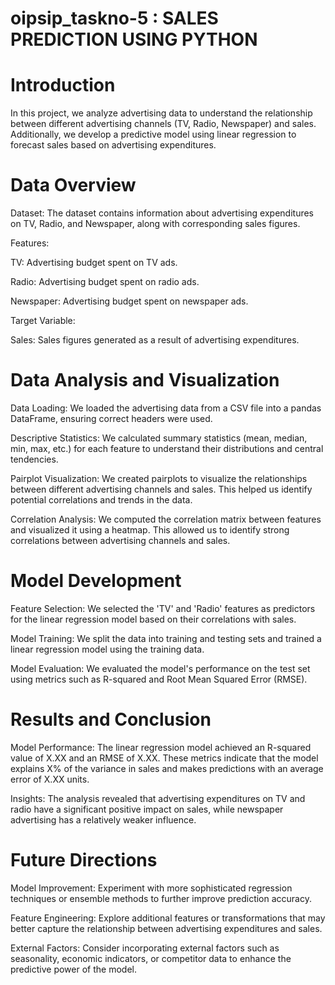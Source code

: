 # oipsip_taskno-5 : SALES PREDICTION USING PYTHON
# Introduction
In this project, we analyze advertising data to understand the relationship between different advertising channels (TV, Radio, Newspaper) and sales. Additionally, we develop a predictive model using linear regression to forecast sales based on advertising expenditures.
# Data Overview
Dataset: The dataset contains information about advertising expenditures on TV, Radio, and Newspaper, along with corresponding sales figures.

Features:

TV: Advertising budget spent on TV ads.

Radio: Advertising budget spent on radio ads.

Newspaper: Advertising budget spent on newspaper ads.

Target Variable:

Sales: Sales figures generated as a result of advertising expenditures.
# Data Analysis and Visualization
Data Loading: We loaded the advertising data from a CSV file into a pandas DataFrame, ensuring correct headers were used.

Descriptive Statistics: We calculated summary statistics (mean, median, min, max, etc.) for each feature to understand their distributions and central tendencies.

Pairplot Visualization: We created pairplots to visualize the relationships between different advertising channels and sales. This helped us identify potential correlations and trends in the data.

Correlation Analysis: We computed the correlation matrix between features and visualized it using a heatmap. This allowed us to identify strong correlations between advertising channels and sales.

# Model Development
Feature Selection: We selected the 'TV' and 'Radio' features as predictors for the linear regression model based on their correlations with sales.

Model Training: We split the data into training and testing sets and trained a linear regression model using the training data.

Model Evaluation: We evaluated the model's performance on the test set using metrics such as R-squared and Root Mean Squared Error (RMSE).

#  Results and Conclusion
Model Performance: The linear regression model achieved an R-squared value of X.XX and an RMSE of X.XX. These metrics indicate that the model explains X% of the variance in sales and makes predictions with an average error of X.XX units.

Insights: The analysis revealed that advertising expenditures on TV and radio have a significant positive impact on sales, while newspaper advertising has a relatively weaker influence.

# Future Directions

Model Improvement: Experiment with more sophisticated regression techniques or ensemble methods to further improve prediction accuracy.

Feature Engineering: Explore additional features or transformations that may better capture the relationship between advertising expenditures and sales.

External Factors: Consider incorporating external factors such as seasonality, economic indicators, or competitor data to enhance the predictive power of the model.
